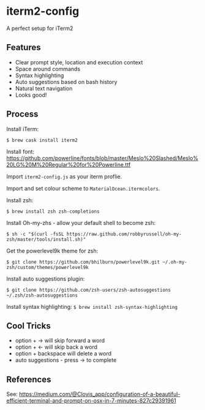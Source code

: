 # iterm2-config
A perfect setup for iTerm2

## Features
* Clear prompt style, location and execution context
* Space around commands
* Syntax highlighting
* Auto suggestions based on bash history
* Natural text navigation
* Looks good!

## Process
Install iTerm:

`$ brew cask install iterm2`

Install font:
https://github.com/powerline/fonts/blob/master/Meslo%20Slashed/Meslo%20LG%20M%20Regular%20for%20Powerline.ttf

Import `iterm2-config.js` as your iterm proflie.

Import and set colour scheme to `MaterialOcean.itermcolors`.

Install zsh:

`$ brew install zsh zsh-completions`

Install Oh-my-zhs - allow your default shell to become zsh:

`$ sh -c "$(curl -fsSL https://raw.github.com/robbyrussell/oh-my-zsh/master/tools/install.sh)"`

Get the powerlevel9k theme for zsh:

`$ git clone https://github.com/bhilburn/powerlevel9k.git ~/.oh-my-zsh/custom/themes/powerlevel9k`

Install auto suggestions plugin:

`$ git clone https://github.com/zsh-users/zsh-autosuggestions ~/.zsh/zsh-autosuggestions`

Install syntax highlighting:
`$ brew install zsh-syntax-highlighting`

## Cool Tricks
* option + -> will skip forward a word
* option + <- will skip back a word
* option + backspace will delete a word
* auto suggestions - press -> to complete

## References
See: https://medium.com/@Clovis_app/configuration-of-a-beautiful-efficient-terminal-and-prompt-on-osx-in-7-minutes-827c29391961